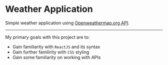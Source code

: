 # Weather Application 
Simple weather application using [Openweathermap.org API](https://openweathermap.org/current).

___

My primary goals with this project are to:
* Gain familiarity with `ReactJS` and its syntax
* Gain further familirity with `CSS` styling
* Gain some familiarity on working with APIs
